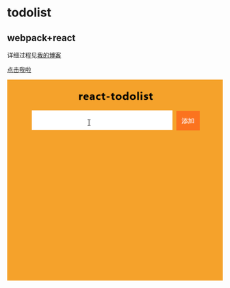 todolist  
====   
webpack+react  
----
详细过程见[我的博客](http://blog.csdn.net/heyue_99/article/details/68951001)   
  
  [点击我啦](https://heyue-99.github.io/react-demos/todolist/index.html)
  
  ![](https://github.com/heyue-99/todolist/blob/master/todolist.gif) 
